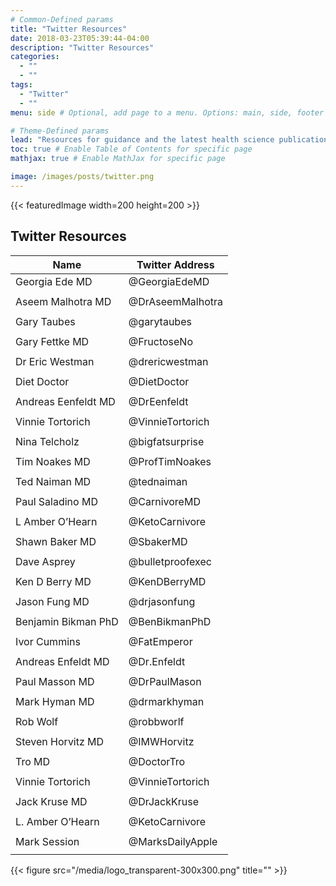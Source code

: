 ```yaml
---
# Common-Defined params
title: "Twitter Resources"
date: 2018-03-23T05:39:44-04:00
description: "Twitter Resources"
categories:
  - ""
  - ""
tags:
  - "Twitter"
  - ""
menu: side # Optional, add page to a menu. Options: main, side, footer

# Theme-Defined params
lead: "Resources for guidance and the latest health science publications" # Lead text
toc: true # Enable Table of Contents for specific page
mathjax: true # Enable MathJax for specific page

image: /images/posts/twitter.png
---
```

{{< featuredImage width=200 height=200 >}}


Twitter Resources
-------

|Name               |Twitter Address         |
|-------------------|------------------------|
|Georgia Ede MD     |     @GeorgiaEdeMD|
|                   |                        |
|Aseem Malhotra MD  |     @DrAseemMalhotra   |
|||
|Gary Taubes	     |       @garytaubes|
|||
|Gary Fettke MD|          @FructoseNo|
|||
|Dr Eric Westman|         @drericwestman|
|||
|Diet Doctor |            @DietDoctor|
|||
|Andreas Eenfeldt MD|     @DrEenfeldt|
|||
|Vinnie Tortorich|        @VinnieTortorich|
|||
|Nina Telcholz |          @bigfatsurprise|
|||
|Tim Noakes MD |          @ProfTimNoakes|
|||
|Ted Naiman MD |          @tednaiman|
|||
|Paul Saladino MD|        @CarnivoreMD|
|||
|L Amber O’Hearn|         @KetoCarnivore|
|||
|Shawn Baker MD|          @SbakerMD|
|||
|Dave Asprey|             @bulletproofexec|
|||
|Ken D Berry MD |         @KenDBerryMD|
|||
|Jason Fung MD |          @drjasonfung|
|||
|Benjamin Bikman PhD|     @BenBikmanPhD|
|||
|Ivor Cummins |           @FatEmperor|
|||
|Andreas Enfeldt MD|      @Dr.Enfeldt|
|||
|Paul Masson MD |         @DrPaulMason|
|||
|Mark Hyman MD|           @drmarkhyman|
|||
|Rob Wolf |               @robbworlf|
|||
|Steven Horvitz MD|       @IMWHorvitz|
|||
|Tro MD|                  @DoctorTro|
|||
|Vinnie Tortorich|        @VinnieTortorich|
|||
|Jack Kruse MD|           @DrJackKruse|
|||
|L. Amber O’Hearn |       @KetoCarnivore|
|||
|Mark Session  |          @MarksDailyApple|
|||

{{< figure src="/media/logo_transparent-300x300.png" title="" >}}
